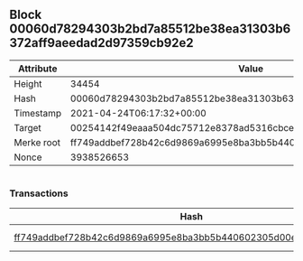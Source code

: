 ## Block 00060d78294303b2bd7a85512be38ea31303b6372aff9aeedad2d97359cb92e2

Attribute | Value
--- | ---
Height | 34454
Hash | 00060d78294303b2bd7a85512be38ea31303b6372aff9aeedad2d97359cb92e2
Timestamp | 2021-04-24T06:17:32+00:00
Target | 00254142f49eaaa504dc75712e8378ad5316cbcead634704b3734b6271167cc4
Merke root | ff749addbef728b42c6d9869a6995e8ba3bb5b440602305d00e6415b122e82f2
Nonce | 3938526653

```

```

### Transactions

Hash | Amount
--- | ---
[ff749addbef728b42c6d9869a6995e8ba3bb5b440602305d00e6415b122e82f2](ff749addbef728b42c6d9869a6995e8ba3bb5b440602305d00e6415b122e82f2.md) | 10.00000000 SKEPTI 

